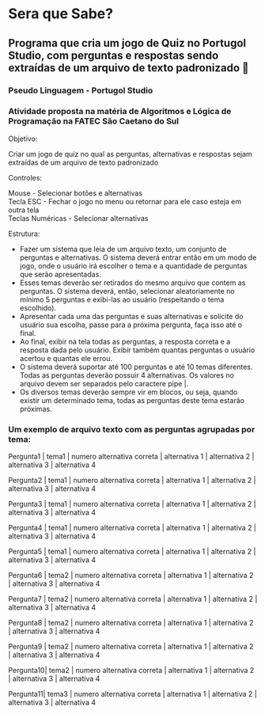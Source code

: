 # Sera que Sabe?
## Programa que cria um jogo de Quiz no Portugol Studio, com perguntas e respostas sendo extraídas de um arquivo de texto padronizado :memo:

### Pseudo Linguagem - Portugol Studio

### Atividade proposta na matéria de Algoritmos e Lógica de Programação na FATEC São Caetano do Sul

Objetivo: 

Criar um jogo de quiz no qual as perguntas, alternativas e respostas sejam extraídas de um arquivo de texto padronizado

Controles:

Mouse - Selecionar botões e alternativas                                                                                                                                                                               
Tecla ESC - Fechar o jogo no menu ou retornar para ele caso esteja em outra tela                                                                                                                                       
Teclas Numéricas - Selecionar alternativas

Estrutura:

- Fazer um sistema que leia de um arquivo texto, um conjunto de perguntas e alternativas. O sistema deverá entrar então em um modo de jogo, onde o usuário irá escolher o tema e a quantidade de perguntas que serão apresentadas. 
- Esses temas deverão ser retirados do mesmo arquivo que contem as perguntas. O sistema deverá, então, selecionar aleatoriamente no mínimo 5 perguntas e exibi-las ao usuário (respeitando o tema escolhido).
- Apresentar cada uma das perguntas e suas alternativas e solicite do usuário sua escolha, passe para a próxima pergunta, faça isso até o final.
- Ao final, exibir na tela todas as perguntas, a resposta correta e a resposta dada pelo usuário. Exibir também quantas perguntas o usuário acertou e quantas ele errou.
- O sistema deverá suportar até 100 perguntas e até 10 temas diferentes. Todas as perguntas deverão possuir 4 alternativas. Os valores no arquivo devem ser separados pelo caractere pipe |.
- Os diversos temas deverão sempre vir em blocos, ou seja, quando existir um determinado tema, todas as perguntas deste tema estarão próximas.

### Um exemplo de arquivo texto com as perguntas agrupadas por tema:

Pergunta1 | tema1 | numero alternativa correta | alternativa 1 | alternativa 2 | alternativa 3 | alternativa 4

Pergunta2 | tema1 | numero alternativa correta | alternativa 1 | alternativa 2 | alternativa 3 | alternativa 4

Pergunta3 | tema1 | numero alternativa correta | alternativa 1 | alternativa 2 | alternativa 3 | alternativa 4

Pergunta4 | tema1 | numero alternativa correta | alternativa 1 | alternativa 2 | alternativa 3 | alternativa 4

Pergunta5 | tema1 | numero alternativa correta | alternativa 1 | alternativa 2 | alternativa 3 | alternativa 4

Pergunta6 | tema2 | numero alternativa correta | alternativa 1 | alternativa 2 | alternativa 3 | alternativa 4

Pergunta7 | tema2 | numero alternativa correta | alternativa 1 | alternativa 2 | alternativa 3 | alternativa 4

Pergunta8 | tema2 | numero alternativa correta | alternativa 1 | alternativa 2 | alternativa 3 | alternativa 4

Pergunta9 | tema2 | numero alternativa correta | alternativa 1 | alternativa 2 | alternativa 3 | alternativa 4

Pergunta10| tema2 | numero alternativa correta | alternativa 1 | alternativa 2 | alternativa 3 | alternativa 4

Pergunta11| tema3 | numero alternativa correta | alternativa 1 | alternativa 2 | alternativa 3 | alternativa 4
